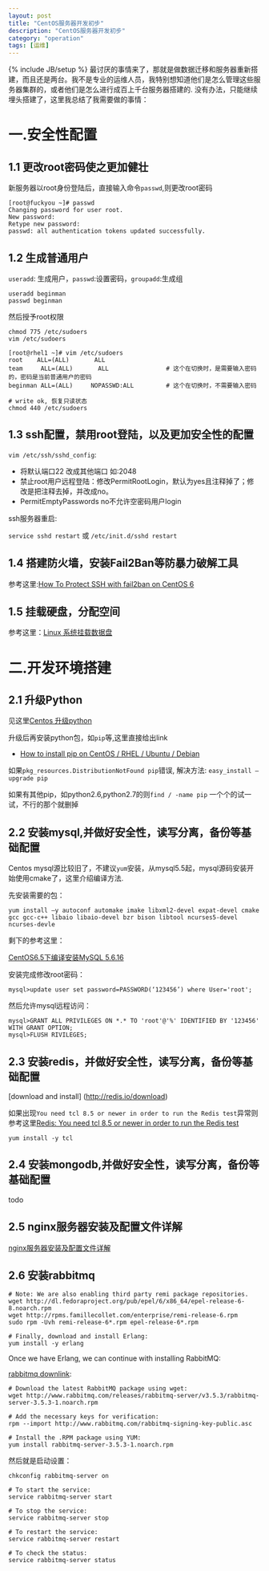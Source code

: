 ```yaml
---
layout: post
title: "CentOS服务器开发初步"
description: "CentOS服务器开发初步"
category: "operation"
tags: [运维]
---
```

{% include JB/setup %}
最讨厌的事情来了，那就是做数据迁移和服务器重新搭建，而且还是两台。我不是专业的运维人员，我特别想知道他们是怎么管理这些服务器集群的，或者他们是怎么进行成百上千台服务器搭建的.
没有办法，只能继续埋头搭建了，这里我总结了我需要做的事情：

# 一.安全性配置

## 1.1 更改root密码使之更加健壮
新服务器以root身份登陆后，直接输入命令`passwd`,则更改root密码

    [root@fuckyou ~]# passwd
    Changing password for user root.
    New password:
    Retype new password:
    passwd: all authentication tokens updated successfully.   
    
## 1.2 生成普通用户
`useradd`: 生成用户，`passwd`:设置密码，`groupadd`:生成组

    useradd beginman
    passwd beginman
   
然后授予root权限

    chmod 775 /etc/sudoers
    vim /etc/sudoers
    
    [root@rhel1 ~]# vim /etc/sudoers
    root    ALL=(ALL)       ALL  
    team     ALL=(ALL)       ALL                # 这个在切换时，是需要输入密码的，密码是当前普通用户的密码
    beginman ALL=(ALL)     NOPASSWD:ALL         # 这个在切换时，不需要输入密码
    
    # write ok, 恢复只读状态
    chmod 440 /etc/sudoers
    
## 1.3 ssh配置，禁用root登陆，以及更加安全性的配置

`vim /etc/ssh/sshd_config`:

- 将默认端口22 改成其他端口 如:2048
- 禁止root用户远程登陆：修改PermitRootLogin，默认为yes且注释掉了；修改是把注释去掉，并改成no。
- PermitEmptyPasswords   no不允许空密码用户login

ssh服务器重启:

`service sshd restart`    或 `/etc/init.d/sshd restart`


## 1.4 搭建防火墙，安装Fail2Ban等防暴力破解工具

参考这里:[How To Protect SSH with fail2ban on CentOS 6](https://www.digitalocean.com/community/tutorials/how-to-protect-ssh-with-fail2ban-on-centos-6)

## 1.5 挂载硬盘，分配空间

参考这里：[Linux 系统挂载数据盘](http://help.aliyun.com/knowledge_detail/5974154.htm)

# 二.开发环境搭建

## 2.1 升级Python
见这里[Centos 升级python](http://beginman.cn/python/2015/04/06/Centos-python/)

升级后再安装python包，如`pip`等,这里直接给出link

- [How to install pip on CentOS / RHEL / Ubuntu / Debian](http://sharadchhetri.com/2014/05/30/install-pip-centos-rhel-ubuntu-debian/)

如果`pkg_resources.DistributionNotFound pip`错误, 解决方法: `easy_install –upgrade pip`

如果有其他pip，如python2.6,python2.7的则`find / -name pip` 一个个的试一试，不行的那个就删掉



## 2.2 安装mysql,并做好安全性，读写分离，备份等基础配置
Centos mysql源比较旧了，不建议`yum`安装，从mysql5.5起，mysql源码安装开始使用cmake了，这里介绍编译方法.

先安装需要的包：

    yum install –y autoconf automake imake libxml2-devel expat-devel cmake gcc gcc-c++ libaio libaio-devel bzr bison libtool ncurses5-devel ncurses-devle
    
剩下的参考这里：

[CentOS6.5下编译安装MySQL 5.6.16](http://www.centoscn.com/mysql/2014/0924/3833.html)

安装完成修改root密码：

    mysql>update user set password=PASSWORD(‘123456’) where User='root';

然后允许mysql远程访问：

    mysql>GRANT ALL PRIVILEGES ON *.* TO 'root'@'%' IDENTIFIED BY '123456' WITH GRANT OPTION;
    mysql>FLUSH RIVILEGES;

## 2.3 安装redis，并做好安全性，读写分离，备份等基础配置

[download and install] (http://redis.io/download)

如果出现`You need tcl 8.5 or newer in order to run the Redis test`异常则参考这里[Redis: You need tcl 8.5 or newer in order to run the Redis test](http://blog.58share.com/?p=280)

    yum install -y tcl



## 2.4 安装mongodb,并做好安全性，读写分离，备份等基础配置

todo

## 2.5 nginx服务器安装及配置文件详解
[nginx服务器安装及配置文件详解](http://segmentfault.com/a/1190000002797601)


## 2.6 安装rabbitmq
    
    # Note: We are also enabling third party remi package repositories.
    wget http://dl.fedoraproject.org/pub/epel/6/x86_64/epel-release-6-8.noarch.rpm
    wget http://rpms.famillecollet.com/enterprise/remi-release-6.rpm
    sudo rpm -Uvh remi-release-6*.rpm epel-release-6*.rpm
    
    # Finally, download and install Erlang:
    yum install -y erlang


Once we have Erlang, we can continue with installing RabbitMQ:

[rabbitmq,downlink](https://www.rabbitmq.com/install-rpm.html):
    
    # Download the latest RabbitMQ package using wget:
    wget http://www.rabbitmq.com/releases/rabbitmq-server/v3.5.3/rabbitmq-server-3.5.3-1.noarch.rpm
    
    # Add the necessary keys for verification:
    rpm --import http://www.rabbitmq.com/rabbitmq-signing-key-public.asc
    
    # Install the .RPM package using YUM:
    yum install rabbitmq-server-3.5.3-1.noarch.rpm
    
    
然后就是启动设置：

    chkconfig rabbitmq-server on
    
    # To start the service:
    service rabbitmq-server start
    
    # To stop the service:
    service rabbitmq-server stop
    
    # To restart the service:
    service rabbitmq-server restart
    
    # To check the status:
    service rabbitmq-server status
    

